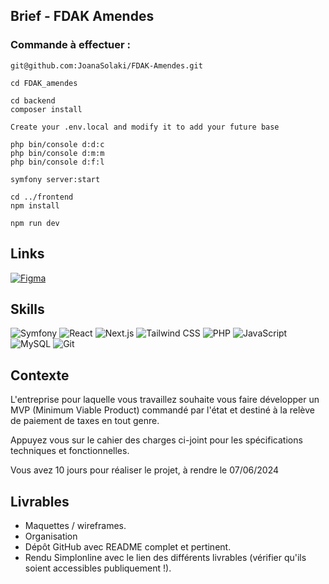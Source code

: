 ## Brief - FDAK Amendes
### Commande à effectuer :

```shell
git@github.com:JoanaSolaki/FDAK-Amendes.git
```

```shell
cd FDAK_amendes
```

```shell
cd backend
composer install
```

```shell
Create your .env.local and modify it to add your future base
```

```shell
php bin/console d:d:c
php bin/console d:m:m
php bin/console d:f:l
```
```shell
symfony server:start
```

```shell
cd ../frontend
npm install
```

```shell
npm run dev
```

## Links
[![Figma](https://img.shields.io/badge/Figma-F24E1E?style=for-the-badge&logo=figma&logoColor=white)](https://www.figma.com/design/9sqDSGdQjtoHi8cEU6tESA/FDAK_amendes?node-id=0-1&t=2maRpR3wc5a3V6vl-1)

## Skills
![Symfony](https://img.shields.io/badge/Symfony-%23000000.svg?style=for-the-badge&logo=symfony&logoColor=white) 
![React](https://img.shields.io/badge/React-20232A?style=for-the-badge&logo=react&logoColor=61DAFB)
![Next.js](https://readmebadge.vercel.app/badges/nextjs.svg)
![Tailwind CSS](https://readmebadge.vercel.app/badges/tailwind.svg)
![PHP](https://img.shields.io/badge/PHP-777BB4?style=for-the-badge&logo=php&logoColor=white) 
![JavaScript](https://img.shields.io/badge/JavaScript-323330?style=for-the-badge&amp;logo=javascript&amp;logoColor=F7DF1E)
![MySQL](https://img.shields.io/badge/MySQL-00000F?style=for-the-badge&logo=mysql&logoColor=white)
![Git](https://img.shields.io/badge/git-%23F05033.svg?style=for-the-badge&amp;logo=git&amp;logoColor=white)


## Contexte

L'entreprise pour laquelle vous travaillez souhaite vous faire développer un MVP (Minimum Viable Product) commandé par l'état et destiné à la relève de paiement de taxes en tout genre.

Appuyez vous sur le cahier des charges ci-joint pour les spécifications techniques et fonctionnelles.

Vous avez 10 jours pour réaliser le projet, à rendre le 07/06/2024

## Livrables

- Maquettes / wireframes.
- Organisation
- Dépôt GitHub avec README complet et pertinent.
- Rendu Simplonline avec le lien des différents livrables (vérifier qu'ils soient accessibles publiquement !).
